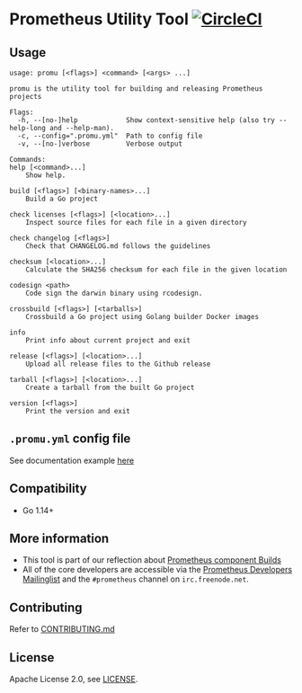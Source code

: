 # Prometheus Utility Tool [![CircleCI](https://circleci.com/gh/prometheus/promu/tree/master.svg?style=shield)][circleci]

## Usage

```help
usage: promu [<flags>] <command> [<args> ...]

promu is the utility tool for building and releasing Prometheus projects

Flags:
  -h, --[no-]help            Show context-sensitive help (also try --help-long and --help-man).
  -c, --config=".promu.yml"  Path to config file
  -v, --[no-]verbose         Verbose output

Commands:
help [<command>...]
    Show help.

build [<flags>] [<binary-names>...]
    Build a Go project

check licenses [<flags>] [<location>...]
    Inspect source files for each file in a given directory

check changelog [<flags>]
    Check that CHANGELOG.md follows the guidelines

checksum [<location>...]
    Calculate the SHA256 checksum for each file in the given location

codesign <path>
    Code sign the darwin binary using rcodesign.

crossbuild [<flags>] [<tarballs>]
    Crossbuild a Go project using Golang builder Docker images

info
    Print info about current project and exit

release [<flags>] [<location>...]
    Upload all release files to the Github release

tarball [<flags>] [<location>...]
    Create a tarball from the built Go project

version [<flags>]
    Print the version and exit
```

## `.promu.yml` config file

See documentation example [here](doc/examples/prometheus/.promu.yml)

## Compatibility

* Go 1.14+

## More information

* This tool is part of our reflection about [Prometheus component Builds](https://docs.google.com/document/d/1Ql-f_aThl-2eB5v3QdKV_zgBdetLLbdxxChpy-TnWSE)
* All of the core developers are accessible via the [Prometheus Developers Mailinglist](https://groups.google.com/forum/?fromgroups#!forum/prometheus-developers) and the `#prometheus` channel on `irc.freenode.net`.

## Contributing

Refer to [CONTRIBUTING.md](CONTRIBUTING.md)

## License

Apache License 2.0, see [LICENSE](LICENSE).

[circleci]: https://circleci.com/gh/prometheus/promu
